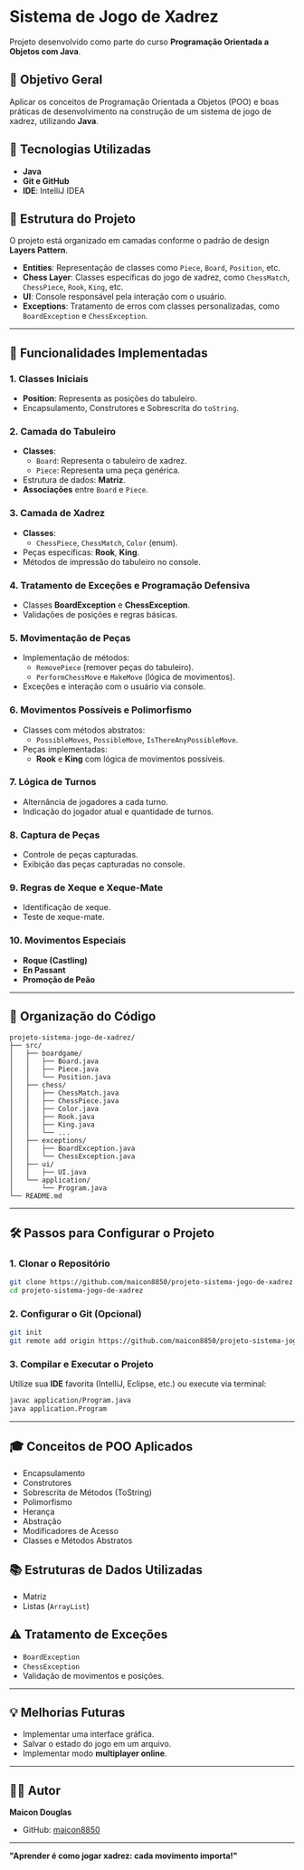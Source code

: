 # Sistema de Jogo de Xadrez

Projeto desenvolvido como parte do curso **Programação Orientada a Objetos com Java**.

## 📌 **Objetivo Geral**
Aplicar os conceitos de Programação Orientada a Objetos (POO) e boas práticas de desenvolvimento na construção de um sistema de jogo de xadrez, utilizando **Java**.

## 🚀 **Tecnologias Utilizadas**
- **Java**
- **Git e GitHub**
- **IDE**: IntelliJ IDEA

## 📝 **Estrutura do Projeto**
O projeto está organizado em camadas conforme o padrão de design **Layers Pattern**.

- **Entities**: Representação de classes como `Piece`, `Board`, `Position`, etc.
- **Chess Layer**: Classes específicas do jogo de xadrez, como `ChessMatch`, `ChessPiece`, `Rook`, `King`, etc.
- **UI**: Console responsável pela interação com o usuário.
- **Exceptions**: Tratamento de erros com classes personalizadas, como `BoardException` e `ChessException`.

---

## 🎯 **Funcionalidades Implementadas**

### 1. **Classes Iniciais**
- **Position**: Representa as posições do tabuleiro.
- Encapsulamento, Construtores e Sobrescrita do `toString`.

### 2. **Camada do Tabuleiro**
- **Classes**:
  - `Board`: Representa o tabuleiro de xadrez.
  - `Piece`: Representa uma peça genérica.
- Estrutura de dados: **Matriz**.
- **Associações** entre `Board` e `Piece`.

### 3. **Camada de Xadrez**
- **Classes**:
  - `ChessPiece`, `ChessMatch`, `Color` (enum).
- Peças específicas: **Rook**, **King**.
- Métodos de impressão do tabuleiro no console.

### 4. **Tratamento de Exceções e Programação Defensiva**
- Classes **BoardException** e **ChessException**.
- Validações de posições e regras básicas.

### 5. **Movimentação de Peças**
- Implementação de métodos:
  - `RemovePiece` (remover peças do tabuleiro).
  - `PerformChessMove` e `MakeMove` (lógica de movimentos).
- Exceções e interação com o usuário via console.

### 6. **Movimentos Possíveis e Polimorfismo**
- Classes com métodos abstratos:
  - `PossibleMoves`, `PossibleMove`, `IsThereAnyPossibleMove`.
- Peças implementadas:
  - **Rook** e **King** com lógica de movimentos possíveis.

### 7. **Lógica de Turnos**
- Alternância de jogadores a cada turno.
- Indicação do jogador atual e quantidade de turnos.

### 8. **Captura de Peças**
- Controle de peças capturadas.
- Exibição das peças capturadas no console.

### 9. **Regras de Xeque e Xeque-Mate**
- Identificação de xeque.
- Teste de xeque-mate.

### 10. **Movimentos Especiais**
- **Roque (Castling)**
- **En Passant**
- **Promoção de Peão**

---

## 📂 **Organização do Código**
```
projeto-sistema-jogo-de-xadrez/
├── src/
│   ├── boardgame/
│   │   ├── Board.java
│   │   ├── Piece.java
│   │   └── Position.java
│   ├── chess/
│   │   ├── ChessMatch.java
│   │   ├── ChessPiece.java
│   │   ├── Color.java
│   │   ├── Rook.java
│   │   ├── King.java
│   │   └── ...
│   ├── exceptions/
│   │   ├── BoardException.java
│   │   └── ChessException.java
│   ├── ui/
│   │   ├── UI.java
│   └── application/
│       └── Program.java
└── README.md
```

---

## 🛠️ **Passos para Configurar o Projeto**

### 1. **Clonar o Repositório**
```bash
git clone https://github.com/maicon8850/projeto-sistema-jogo-de-xadrez.git
cd projeto-sistema-jogo-de-xadrez
```

### 2. **Configurar o Git (Opcional)**
```bash
git init
git remote add origin https://github.com/maicon8850/projeto-sistema-jogo-de-xadrez.git
```

### 3. **Compilar e Executar o Projeto**
Utilize sua **IDE** favorita (IntelliJ, Eclipse, etc.) ou execute via terminal:
```bash
javac application/Program.java
java application.Program
```

---

## 🎓 **Conceitos de POO Aplicados**
- Encapsulamento
- Construtores
- Sobrescrita de Métodos (ToString)
- Polimorfismo
- Herança
- Abstração
- Modificadores de Acesso
- Classes e Métodos Abstratos

## 📚 **Estruturas de Dados Utilizadas**
- Matriz
- Listas (`ArrayList`)

## ⚠️ **Tratamento de Exceções**
- `BoardException`
- `ChessException`
- Validação de movimentos e posições.

---

## 💡 **Melhorias Futuras**
- Implementar uma interface gráfica.
- Salvar o estado do jogo em um arquivo.
- Implementar modo **multiplayer online**.

---

## 🧑‍💻 **Autor**
**Maicon Douglas**
- GitHub: [maicon8850](https://github.com/maicon8850)

---

**"Aprender é como jogar xadrez: cada movimento importa!"**
